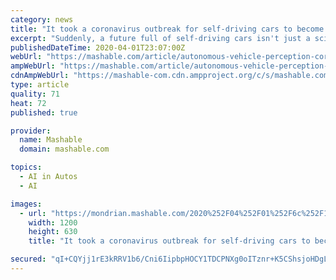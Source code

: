 ```yaml
---
category: news
title: "It took a coronavirus outbreak for self-driving cars to become more appealing"
excerpt: "Suddenly, a future full of self-driving cars isn't just a sci-fi pipe dream. What used to be considered a scary, uncertain technology for many Americans looks more like an effective tool to protect ourselves from a fast-spreading, infectious disease. With COVID-19 — the name for the disease caused by the new coronavirus — keeping most of ..."
publishedDateTime: 2020-04-01T23:07:00Z
webUrl: "https://mashable.com/article/autonomous-vehicle-perception-coronavirus/"
ampWebUrl: "https://mashable.com/article/autonomous-vehicle-perception-coronavirus.amp"
cdnAmpWebUrl: "https://mashable-com.cdn.ampproject.org/c/s/mashable.com/article/autonomous-vehicle-perception-coronavirus.amp"
type: article
quality: 71
heat: 72
published: true

provider:
  name: Mashable
  domain: mashable.com

topics:
  - AI in Autos
  - AI

images:
  - url: "https://mondrian.mashable.com/2020%252F04%252F01%252F6c%252F16342e756b0e4023b82a7862df64d273.068ba.png%252F1200x630.png?signature=0rYR5J06AcdSItqbZjuNXcbd5EQ="
    width: 1200
    height: 630
    title: "It took a coronavirus outbreak for self-driving cars to become more appealing"

secured: "qI+CQYjj1rE3kRRV1b6/Cni6IipbpHOCY1TDCPNXg0oITznr+K5CShsjoHDgLaPI06Lw9sK8qItT5hrgGoSYB370oPXqYjR2N4wzwHHnq2LG2aT9M9VT2j/m4v88THFrWUFGrBj2j+fskBiLTxTgvH/5riJUKf0qt12LfOMR2CYbsshZPsuLiKcISoAOtTj0kzH+bjD3ru09CYYv/PouRBp0ZB7WDzowOPGYJI+Q27D72UjvbOns1pwi5WZpMD42IySPpFyVCMOW03FZzz5sjH6Y4kqNgUd0G89QEz4F2mwqm+FX4lOBjpjyeHij83L+5PL7N9iGrIUOTMnAFAggEaJHv5bouNlvPul4A3hrRdvxBFrqFkta0zIsJFtX+/v9XbxjhplxpqBNsYFeBfFbNZPrXzsf6DhQojVXMRcrR0+O+kFFwC3KKnyceVfAc9C2ctOdkDtqeXngyuqD+JYwem+c7V5VXCMrX2r+ZvJGQq4=;B6K39dEXw9VBOycXUK20IQ=="
---
```



